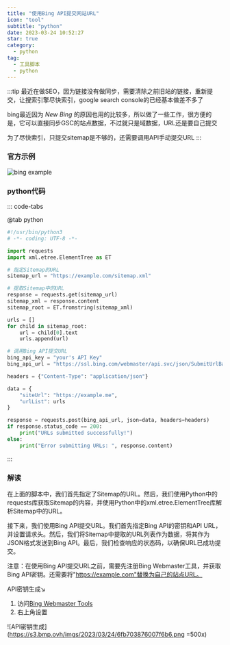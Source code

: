 ```yaml
---
title: "使用Bing API提交网站URL"
icon: "tool"
subtitle: "python"
date: 2023-03-24 10:52:27
star: true
category:
  - python
tag:
  - 工具脚本
  - python
---
```


:::tip
最近在做SEO，因为链接没有做同步，需要清除之前旧站的链接，重新提交，让搜索引擎尽快索引，google search console的已经基本做差不多了

bing最近因为 _New Bing_ 的原因也用的比较多，所以做了一些工作，很方便的是，它可以直接同步GSC的站点数据，不过就只是域数据，URL还是要自己提交

为了尽快索引，只提交sitemap是不够的，还需要调用API手动提交URL
:::

### 官方示例

![bing example](https://s3.bmp.ovh/imgs/2023/03/24/25889c6c306381f8.png)

### python代码
::: code-tabs

@tab python
```py
#!/usr/bin/python3
# -*- coding: UTF-8 -*-

import requests
import xml.etree.ElementTree as ET

# 指定Sitemap的URL
sitemap_url = "https://example.com/sitemap.xml"

# 提取Sitemap中的URL
response = requests.get(sitemap_url)
sitemap_xml = response.content
sitemap_root = ET.fromstring(sitemap_xml)

urls = []
for child in sitemap_root:
    url = child[0].text
    urls.append(url)

# 调用Bing API提交URL
bing_api_key = "your's API Key"
bing_api_url = "https://ssl.bing.com/webmaster/api.svc/json/SubmitUrlBatch?apikey=" + bing_api_key

headers = {"Content-Type": "application/json"}

data = {
    "siteUrl": "https://example.me",
    "urlList": urls
}

response = requests.post(bing_api_url, json=data, headers=headers)
if response.status_code == 200:
    print("URLs submitted successfully!")
else:
    print("Error submitting URLs: ", response.content)
```
:::

### 解读
在上面的脚本中，我们首先指定了Sitemap的URL。然后，我们使用Python中的requests库获取Sitemap的内容，并使用Python中的xml.etree.ElementTree库解析Sitemap中的URL。

接下来，我们使用Bing API提交URL。我们首先指定Bing API的密钥和API URL，并设置请求头。然后，我们将Sitemap中提取的URL列表作为数据，将其作为JSON格式发送到Bing API。最后，我们检查响应的状态码，以确保URL已成功提交。

注意：在使用Bing API提交URL之前，需要先注册Bing Webmaster工具，并获取Bing API密钥。还需要将"https://example.com"替换为自己的站点URL。

API密钥生成↘️
1. 访问[Bing Webmaster Tools](https://www.bing.com/webmasters/)
2. 右上角设置

![API密钥生成](https://s3.bmp.ovh/imgs/2023/03/24/6fb703876007f6b6.png =500x)
